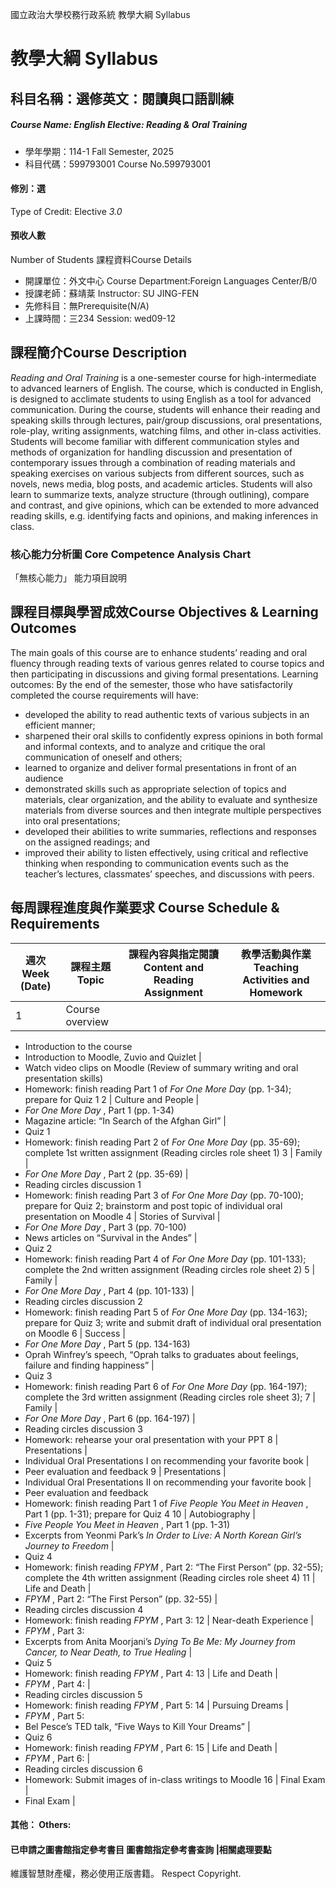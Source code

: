 國立政治大學校務行政系統 教學大綱 Syllabus
# 教學大綱 Syllabus
##  科目名稱：選修英文：閱讀與口語訓練
#####  Course Name: English Elective: Reading & Oral Training
  * 學年學期：114-1 Fall Semester, 2025 
  * 科目代碼：599793001 Course No.599793001
#### 修別：選
Type of Credit: Elective 
_3.0_
#### 預收人數
Number of Students
課程資料Course Details
  * 開課單位：外文中心 Course Department:Foreign Languages Center/B/0 
  * 授課老師：蘇靖棻 Instructor: SU JING-FEN 
  * 先修科目：無Prerequisite(N/A)
  * 上課時間：三234 Session: wed09-12
##  課程簡介Course Description
_Reading and Oral Training_ is a one-semester course for high-intermediate to advanced learners of English. The course, which is conducted in English, is designed to acclimate students to using English as a tool for advanced communication. During the course, students will enhance their reading and speaking skills through lectures, pair/group discussions, oral presentations, role-play, writing assignments, watching films, and other in-class activities. Students will become familiar with different communication styles and methods of organization for handling discussion and presentation of contemporary issues through a combination of reading materials and speaking exercises on various subjects from different sources, such as novels, news media, blog posts, and academic articles. Students will also learn to summarize texts, analyze structure (through outlining), compare and contrast, and give opinions, which can be extended to more advanced reading skills, e.g. identifying facts and opinions, and making inferences in class.
###  核心能力分析圖 Core Competence Analysis Chart
「無核心能力」 
能力項目說明
##  課程目標與學習成效Course Objectives & Learning Outcomes 
The main goals of this course are to enhance students’ reading and oral fluency through reading texts of various genres related to course topics and then participating in discussions and giving formal presentations.
Learning outcomes:
By the end of the semester, those who have satisfactorily completed the course requirements will have:
  * developed the ability to read authentic texts of various subjects in an efficient manner;
  * sharpened their oral skills to confidently express opinions in both formal and informal contexts, and to analyze and critique the oral communication of oneself and others;
  * learned to organize and deliver formal presentations in front of an audience
  * demonstrated skills such as appropriate selection of topics and materials, clear organization, and the ability to evaluate and synthesize materials from diverse sources and then integrate multiple perspectives into oral presentations;
  * developed their abilities to write summaries, reflections and responses on the assigned readings; and
  * improved their ability to listen effectively, using critical and reflective thinking when responding to communication events such as the teacher’s lectures, classmates’ speeches, and discussions with peers. 
##  每周課程進度與作業要求 Course Schedule & Requirements
週次 Week (Date) |  課程主題 Topic |  課程內容與指定閱讀 Content and Reading Assignment |  教學活動與作業 Teaching Activities and Homework  
---|---|---|---  
1 |  Course overview | 
  * Introduction to the course
  * Introduction to Moodle, Zuvio and Quizlet
| 
  * Watch video clips on Moodle (Review of summary writing and oral presentation skills)
  * Homework: finish reading Part 1 of _For One More Day_ (pp. 1-34); prepare for Quiz 1
2 |  Culture and People | 
  * _For One More Day_ , Part 1 (pp. 1-34)
  * Magazine article: “In Search of the Afghan Girl”
| 
  * Quiz 1
  * Homework: finish reading Part 2 of _For One More Day_ (pp. 35-69); complete 1st written assignment (Reading circles role sheet 1)
3 |  Family | 
  * _For One More Day_ , Part 2 (pp. 35-69)
| 
  * Reading circles discussion 1
  * Homework: finish reading Part 3 of _For One More Day_ (pp. 70-100); prepare for Quiz 2; brainstorm and post topic of individual oral presentation on Moodle
4 |  Stories of Survival | 
  * _For One More Day_ , Part 3 (pp. 70-100)
  * News articles on “Survival in the Andes”
| 
  * Quiz 2
  * Homework: finish reading Part 4 of _For One More Day_ (pp. 101-133); complete the 2nd written assignment (Reading circles role sheet 2)
5 |  Family | 
  * _For One More Day_ , Part 4 (pp. 101-133)
| 
  * Reading circles discussion 2
  * Homework: finish reading Part 5 of _For One More Day_ (pp. 134-163); prepare for Quiz 3; write and submit draft of individual oral presentation on Moodle
6 |  Success | 
  * _For One More Day_ , Part 5 (pp. 134-163)
  * Oprah Winfrey’s speech, “Oprah talks to graduates about feelings, failure and finding happiness”
| 
  * Quiz 3
  * Homework: finish reading Part 6 of _For One More Day_ (pp. 164-197); complete the 3rd written assignment (Reading circles role sheet 3);
7 |  Family | 
  * _For One More Day_ , Part 6 (pp. 164-197)
| 
  * Reading circles discussion 3
  * Homework: rehearse your oral presentation with your PPT
8 |  Presentations | 
  * Individual Oral Presentations I on recommending your favorite book
| 
  * Peer evaluation and feedback
9 |  Presentations | 
  * Individual Oral Presentations II on recommending your favorite book
| 
  * Peer evaluation and feedback
  * Homework: finish reading Part 1 of _Five People You Meet in Heaven_ , Part 1 (pp. 1-31); prepare for Quiz 4
10 |  Autobiography | 
  * _Five People You Meet in Heaven_ , Part 1 (pp. 1-31)
  * Excerpts from Yeonmi Park’s _In Order to Live: A North Korean Girl’s Journey to Freedom_
| 
  * Quiz 4
  * Homework: finish reading _FPYM_ , Part 2: “The First Person” (pp. 32-55); complete the 4th written assignment (Reading circles role sheet 4)
11 |  Life and Death | 
  * _FPYM_ , Part 2: “The First Person” (pp. 32-55)
| 
  * Reading circles discussion 4
  * Homework: finish reading _FPYM_ , Part 3:
12 |  Near-death Experience | 
  * _FPYM_ , Part 3:
  * Excerpts from Anita Moorjani’s _Dying To Be Me: My Journey from Cancer, to Near Death, to True Healing_
| 
  * Quiz 5
  * Homework: finish reading _FPYM_ , Part 4:
13 |  Life and Death | 
  * _FPYM_ , Part 4:
| 
  * Reading circles discussion 5
  * Homework: finish reading _FPYM_ , Part 5:
14 |  Pursuing Dreams | 
  * _FPYM_ , Part 5:
  * Bel Pesce’s TED talk, “Five Ways to Kill Your Dreams”
| 
  * Quiz 6
  * Homework: finish reading _FPYM_ , Part 6:
15 |  Life and Death | 
  * _FPYM_ , Part 6:
| 
  * Reading circles discussion 6
  * Homework: Submit images of in-class writings to Moodle
16 |  Final Exam | 
  * Final Exam
|   
####  其他： Others:
####  已申請之圖書館指定參考書目  圖書館指定參考書查詢 |相關處理要點
維護智慧財產權，務必使用正版書籍。 Respect Copyright.
